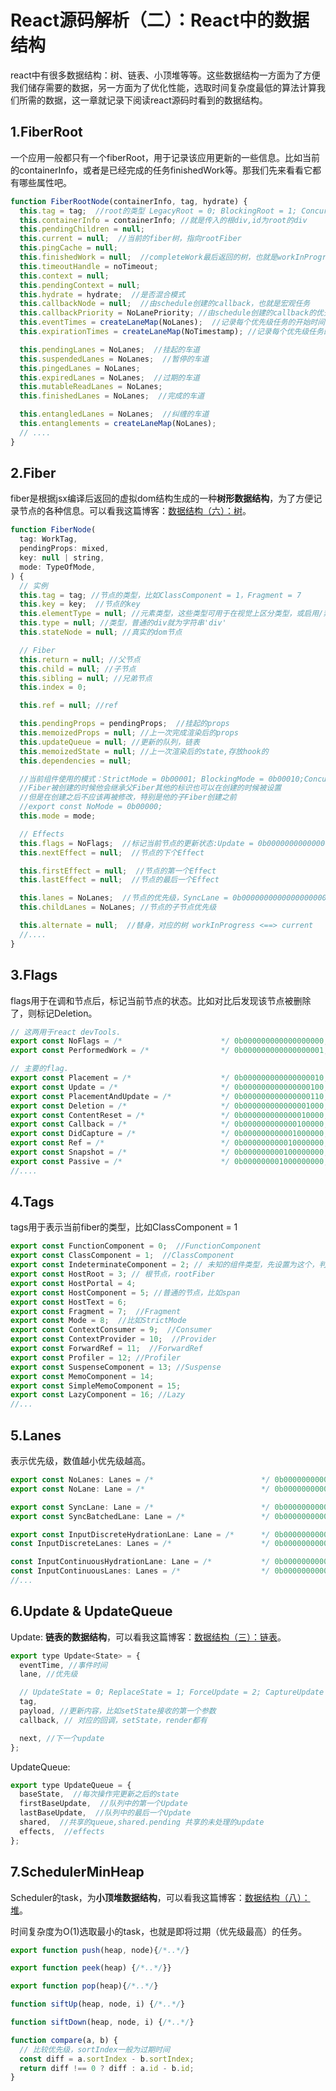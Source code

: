 # React源码解析（二）：React中的数据结构

react中有很多数据结构：树、链表、小顶堆等等。这些数据结构一方面为了方便我们储存需要的数据，另一方面为了优化性能，选取时间复杂度最低的算法计算我们所需的数据，这一章就记录下阅读react源码时看到的数据结构。

## 1.FiberRoot

一个应用一般都只有一个fiberRoot，用于记录该应用更新的一些信息。比如当前的containerInfo，或者是已经完成的任务finishedWork等。那我们先来看看它都有哪些属性吧。

```js
function FiberRootNode(containerInfo, tag, hydrate) {
  this.tag = tag;  //root的类型 LegacyRoot = 0; BlockingRoot = 1; ConcurrentRoot = 2;
  this.containerInfo = containerInfo; //就是传入的根div,id为root的div
  this.pendingChildren = null;
  this.current = null;  //当前的fiber树，指向rootFiber
  this.pingCache = null;
  this.finishedWork = null;  //completeWork最后返回的树，也就是workInProgress，指向rootFiber
  this.timeoutHandle = noTimeout;
  this.context = null;
  this.pendingContext = null;
  this.hydrate = hydrate;  //是否混合模式
  this.callbackNode = null;  //由schedule创建的callback，也就是宏观任务
  this.callbackPriority = NoLanePriority; //由schedule创建的callback的优先级
  this.eventTimes = createLaneMap(NoLanes);  //记录每个优先级任务的开始时间
  this.expirationTimes = createLaneMap(NoTimestamp); //记录每个优先级任务的过期时间时间

  this.pendingLanes = NoLanes;  //挂起的车道
  this.suspendedLanes = NoLanes;  //暂停的车道
  this.pingedLanes = NoLanes;
  this.expiredLanes = NoLanes;  //过期的车道
  this.mutableReadLanes = NoLanes;
  this.finishedLanes = NoLanes;  //完成的车道

  this.entangledLanes = NoLanes;  //纠缠的车道
  this.entanglements = createLaneMap(NoLanes);
  // ....
}
```

## 2.Fiber

fiber是根据jsx编译后返回的虚拟dom结构生成的一种**树形数据结构**，为了方便记录节点的各种信息。可以看我这篇博客：[数据结构（六）：树](https://github.com/lisir-eason/front-end-learn/blob/master/js%E4%B8%AD%E7%9A%84%E6%95%B0%E6%8D%AE%E7%BB%93%E6%9E%84/%E6%95%B0%E6%8D%AE%E7%BB%93%E6%9E%84%EF%BC%88%E5%85%AD%EF%BC%89%EF%BC%9A%E6%A0%91.md)。

```js
function FiberNode(
  tag: WorkTag,
  pendingProps: mixed,
  key: null | string,
  mode: TypeOfMode,
) {
  // 实例
  this.tag = tag; //节点的类型，比如ClassComponent = 1，Fragment = 7
  this.key = key;  //节点的key
  this.elementType = null; //元素类型，这些类型可用于在视觉上区分类型，或启用/禁用某些功能。
  this.type = null; //类型，普通的div就为字符串'div'
  this.stateNode = null; //真实的dom节点

  // Fiber
  this.return = null; //父节点
  this.child = null; //子节点
  this.sibling = null; //兄弟节点
  this.index = 0;

  this.ref = null; //ref

  this.pendingProps = pendingProps;  //挂起的props
  this.memoizedProps = null; //上一次完成渲染后的props
  this.updateQueue = null; //更新的队列，链表
  this.memoizedState = null; //上一次渲染后的state,存放hook的
  this.dependencies = null;

  //当前组件使用的模式：StrictMode = 0b00001; BlockingMode = 0b00010;ConcurrentMode = 0b00100;
  //Fiber被创建的时候他会继承父Fiber其他的标识也可以在创建的时候被设置
  //但是在创建之后不应该再被修改，特别是他的子Fiber创建之前
  //export const NoMode = 0b00000;
  this.mode = mode; 

  // Effects
  this.flags = NoFlags;  //标记当前节点的更新状态:Update = 0b000000000000000100;Deletion = 0b000000000000001000;
  this.nextEffect = null;  //节点的下个Effect

  this.firstEffect = null;  //节点的第一个Effect
  this.lastEffect = null;  //节点的最后一个Effect

  this.lanes = NoLanes;  //节点的优先级，SyncLane = 0b0000000000000000000000000000001
  this.childLanes = NoLanes; //节点的子节点优先级

  this.alternate = null;  //替身，对应的树 workInProgress <==> current
  //....
}
```

## 3.Flags

flags用于在调和节点后，标记当前节点的状态。比如对比后发现该节点被删除了，则标记Deletion。

```js
// 这两用于react devTools.
export const NoFlags = /*                      */ 0b000000000000000000;
export const PerformedWork = /*                */ 0b000000000000000001;

// 主要的flag.
export const Placement = /*                    */ 0b000000000000000010;  //增
export const Update = /*                       */ 0b000000000000000100;  //改
export const PlacementAndUpdate = /*           */ 0b000000000000000110;  //新增后更改
export const Deletion = /*                     */ 0b000000000000001000;  //删除
export const ContentReset = /*                 */ 0b000000000000010000;
export const Callback = /*                     */ 0b000000000000100000;
export const DidCapture = /*                   */ 0b000000000001000000;
export const Ref = /*                          */ 0b000000000010000000;
export const Snapshot = /*                     */ 0b000000000100000000;  //一般都是rootFiber完成调和后打上这个标签
export const Passive = /*                      */ 0b000000001000000000;
//....
```

## 4.Tags

tags用于表示当前fiber的类型，比如ClassComponent = 1

```js
export const FunctionComponent = 0;  //FunctionComponent
export const ClassComponent = 1;  //ClassComponent
export const IndeterminateComponent = 2; // 未知的组件类型，先设置为这个，判断后会更改
export const HostRoot = 3; // 根节点，rootFiber
export const HostPortal = 4; 
export const HostComponent = 5; //普通的节点，比如span
export const HostText = 6;
export const Fragment = 7;  //Fragment
export const Mode = 8;  //比如StrictMode
export const ContextConsumer = 9;  //Consumer
export const ContextProvider = 10;  //Provider
export const ForwardRef = 11;  //ForwardRef
export const Profiler = 12; //Profiler
export const SuspenseComponent = 13; //Suspense
export const MemoComponent = 14;
export const SimpleMemoComponent = 15;
export const LazyComponent = 16; //Lazy
//...
```

## 5.Lanes

表示优先级，数值越小优先级越高。

```js
export const NoLanes: Lanes = /*                        */ 0b0000000000000000000000000000000;
export const NoLane: Lane = /*                          */ 0b0000000000000000000000000000000;

export const SyncLane: Lane = /*                        */ 0b0000000000000000000000000000001;
export const SyncBatchedLane: Lane = /*                 */ 0b0000000000000000000000000000010;

export const InputDiscreteHydrationLane: Lane = /*      */ 0b0000000000000000000000000000100;
const InputDiscreteLanes: Lanes = /*                    */ 0b0000000000000000000000000011000;

const InputContinuousHydrationLane: Lane = /*           */ 0b0000000000000000000000000100000;
const InputContinuousLanes: Lanes = /*                  */ 0b0000000000000000000000011000000;
//...
```

## 6.Update & UpdateQueue

Update: **链表的数据结构**，可以看我这篇博客：[数据结构（三）：链表](https://github.com/lisir-eason/front-end-learn/blob/master/js%E4%B8%AD%E7%9A%84%E6%95%B0%E6%8D%AE%E7%BB%93%E6%9E%84/%E6%95%B0%E6%8D%AE%E7%BB%93%E6%9E%84%EF%BC%88%E4%B8%89%EF%BC%89%EF%BC%9A%E9%93%BE%E8%A1%A8.md)。

```js
export type Update<State> = {
  eventTime, //事件时间
  lane, //优先级

  // UpdateState = 0; ReplaceState = 1; ForceUpdate = 2; CaptureUpdate = 3;
  tag,
  payload, //更新内容，比如setState接收的第一个参数
  callback, // 对应的回调，setState，render都有

  next, //下一个update
};
```

UpdateQueue:

```js
export type UpdateQueue = {
  baseState,  //每次操作完更新之后的state
  firstBaseUpdate,  //队列中的第一个Update
  lastBaseUpdate,  //队列中的最后一个Update
  shared,  //共享的queue,shared.pending 共享的未处理的update
  effects,  //effects
};
```

## 7.SchedulerMinHeap

Scheduler的task，为**小顶堆数据结构**，可以看我这篇博客：[数据结构（八）：堆](https://github.com/lisir-eason/front-end-learn/blob/master/js%E4%B8%AD%E7%9A%84%E6%95%B0%E6%8D%AE%E7%BB%93%E6%9E%84/%E6%95%B0%E6%8D%AE%E7%BB%93%E6%9E%84%EF%BC%88%E5%85%AB%EF%BC%89%EF%BC%9A%E5%A0%86.md)。

时间复杂度为O(1)选取最小的task，也就是即将过期（优先级最高）的任务。

```js
export function push(heap, node){/*..*/}

export function peek(heap) {/*..*/}}

export function pop(heap){/*..*/}

function siftUp(heap, node, i) {/*..*/}

function siftDown(heap, node, i) {/*..*/}

function compare(a, b) {
  // 比较优先级，sortIndex一般为过期时间
  const diff = a.sortIndex - b.sortIndex;
  return diff !== 0 ? diff : a.id - b.id;
}
```

